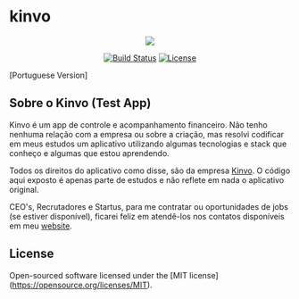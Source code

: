 # kinvo

<p align="center"><a href="https://fsdeveloper.com.br" target="_blank"><img src="http://www.fsdeveloper.com.br/wp-content/uploads/2020/10/fsdeveloper-logo.png"></a></p>

<p align="center">
<a href="https://travis-ci.org/laravel/framework"><img src="https://travis-ci.org/laravel/framework.svg" alt="Build Status"></a>
<a href="https://packagist.org/packages/laravel/framework"><img src="https://poser.pugx.org/laravel/framework/license.svg" alt="License"></a>
</p>

[Portuguese Version]
## Sobre o Kinvo (Test App) 

Kinvo é um app de controle e acompanhamento financeiro. Não tenho nenhuma relação com a empresa ou sobre a criação, mas resolvi codificar
em meus estudos um aplicativo utilizando algumas tecnologias e stack
que conheço e algumas que estou aprendendo.

Todos os direitos do aplicativo como disse, são da empresa <a href="https://www.kinvo.com.br/" target="_blank">Kinvo</a>. O código aqui exposto é apenas parte de estudos e não reflete em nada o aplicativo
original.

CEO's, Recrutadores e Startus, para me contratar ou oportunidades de jobs (se estiver disponível), ficarei feliz em atendê-los nos contatos disponíveis em meu <a href="http://www.fsdeveloper.com.br/contato">website</a>.


## License

Open-sourced software licensed under the [MIT license] (https://opensource.org/licenses/MIT).
